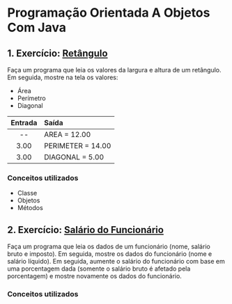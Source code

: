 # Programação Orientada A Objetos Com Java

## 1. Exercício: [Retângulo](/exercicio_01/src/)

Faça um programa que leia os valores da largura e altura de um retângulo. 
Em seguida, mostre na tela os valores:

* Área 
* Perímetro
* Diagonal

Entrada | Saída
:----------: | :------
-- | AREA = 12.00
3.00 | PERIMETER = 14.00
3.00 | DIAGONAL = 5.00

### Conceitos utilizados

* Classe
* Objetos
* Métodos

## 2. Exercício: [Salário do Funcionário](/exercicio_02/src/)

Faça um programa que leia os dados de um funcionário (nome, salário bruto e imposto). Em
seguida, mostre os dados do funcionário (nome e salário líquido). Em seguida, aumente o
salário do funcionário com base em uma porcentagem dada (somente o salário bruto é
afetado pela porcentagem) e mostre novamente os dados do funcionário.

### Conceitos utilizados

* Classe
* Objetos
* Métodos
* toString()

~~~java
public String toString(){
    // Código
}
~~~

## 3. Exercício: [Nota do Aluno](/exercicio_03/src/)

Fazer um programa para ler o nome de um aluno e as três notas que ele obteve nos três trimestres do ano (primeiro trimestre vale 30 e o segundo e terceiro valem 35 cada). Ao final, mostrar qual a nota final do aluno no ano. Dizer também se o aluno está aprovado (PASS) ou não (FAILED) e, em caso negativo, quantos pontos faltam para o aluno obter o mínimo para ser aprovado (que é 60% da nota).

### Conceitos utilizados

* Classe
* Objetos
* Métodos
